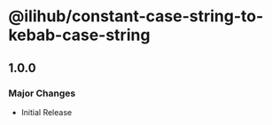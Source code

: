 # @ilihub/constant-case-string-to-kebab-case-string

## 1.0.0

### Major Changes

- Initial Release
